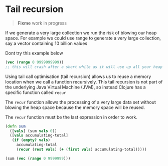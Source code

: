 # Tail recursion

> **Fixme** work in progress

If we generate a very large collection we run the risk of blowing our heap space.  For example we could use range to generate a very large collection, say a vector containing 10 billion values

Dont try this example below

```clojure
(vec (range 0 9999999999))
;; this will crash after a short while as it will use up all your heap space
```

Using tail call optimisation (tail recursion) allows us to reuse a memory location when we call a function recursively.  This tail recursion is not part of the underlying Java Virtual Machine (JVM), so instead Clojure has a specific function called `recur`

The `recur` function allows the processing of a very large data set without blowing the heap space because the memory space will be reused.

The `recur` function must be the last expression in order to work.

```clojure
(defn sum
  ([vals] (sum vals 0))
  ([vals accumulating-total]
   (if (empty? vals)
     accumulating-total
     (recur (rest vals) (+ (first vals) accumulating-total)))))

(sum (vec (range 0 9999999)))
```
